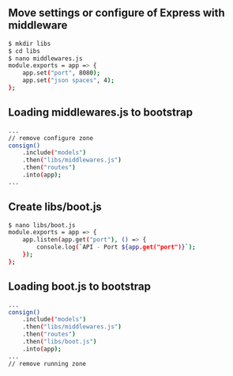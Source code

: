 ## Move settings or configure of Express with middleware
```bash
$ mkdir libs
$ cd libs
$ nano middlewares.js
module.exports = app => {
    app.set("port", 8080);
    app.set("json spaces", 4);
};
```

## Loading middlewares.js to bootstrap
```bash
...
// remove configure zone
consign()
    .include("models")
    .then("libs/middlewares.js")
    .then("routes")
    .into(app);
...
```

## Create libs/boot.js
```bash
$ nano libs/boot.js
module.exports = app => {
    app.listen(app.get("port"), () => {
        console.log(`API - Port ${app.get("port")}`);
    });
};
```

## Loading boot.js to bootstrap
```bash
...
consign()
    .include("models")
    .then("libs/middlewares.js")
    .then("routes")
    .then("libs/boot.js")
    .into(app);
...
// remove running zone
```
